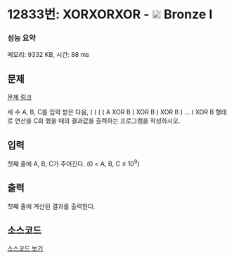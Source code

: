 # 12833번: XORXORXOR - <img src="https://static.solved.ac/tier_small/5.svg" style="height:20px" /> Bronze I

<!-- performance -->
### 성능 요약
메모리: 9332 KB, 시간: 88 ms
<!-- end -->

## 문제

[문제 링크](https://boj.kr/12833)

<p>세 수 A, B, C를 입력 받은 다음, ( ( ( ( A XOR B ) XOR B ) XOR B ) … ) XOR B 형태로 연산을 C회 했을 때의 결과값을 출력하는 프로그램을 작성하시오.</p>

## 입력

<p>첫째 줄에 A, B, C가 주어진다. (0 &lt; A, B, C ≤ 10<sup>9</sup>)</p>

## 출력

<p>첫째 줄에 계산된 결과를 출력한다.</p>

## 소스코드

[소스코드 보기](XORXORXOR.js)